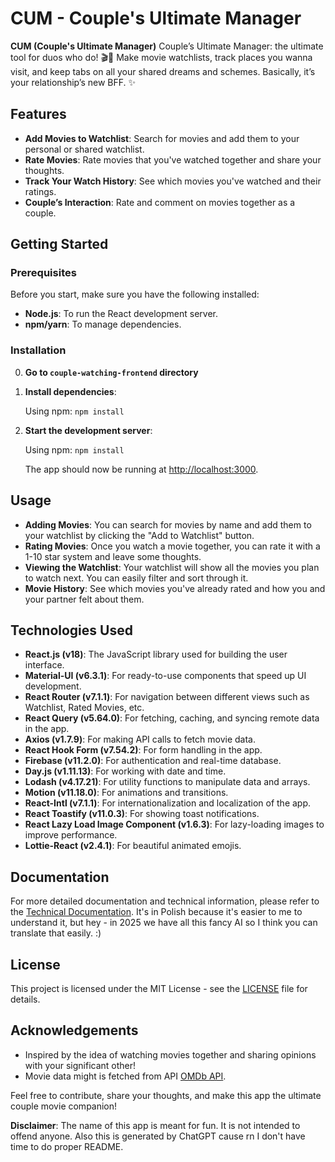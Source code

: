 # CUM - Couple's Ultimate Manager

**CUM (Couple's Ultimate Manager)** Couple’s Ultimate Manager: the ultimate tool for duos who do! 🎬💑 Make movie watchlists, track places you wanna visit, and keep tabs on all your shared dreams and schemes. Basically, it’s your relationship’s new BFF. ✨

## Features
- **Add Movies to Watchlist**: Search for movies and add them to your personal or shared watchlist.
- **Rate Movies**: Rate movies that you've watched together and share your thoughts.
- **Track Your Watch History**: See which movies you've watched and their ratings.
- **Couple’s Interaction**: Rate and comment on movies together as a couple.

## Getting Started

### Prerequisites
Before you start, make sure you have the following installed:
- **Node.js**: To run the React development server.
- **npm/yarn**: To manage dependencies.

### Installation

0. **Go to `couple-watching-frontend` directory**

1. **Install dependencies**:

    Using npm:
    `npm install`

2. **Start the development server**:

   Using npm:
   `npm install`

    The app should now be running at [http://localhost:3000](http://localhost:3000).

## Usage

- **Adding Movies**: You can search for movies by name and add them to your watchlist by clicking the "Add to Watchlist" button.
- **Rating Movies**: Once you watch a movie together, you can rate it with a 1-10 star system and leave some thoughts.
- **Viewing the Watchlist**: Your watchlist will show all the movies you plan to watch next. You can easily filter and sort through it.
- **Movie History**: See which movies you've already rated and how you and your partner felt about them.

## Technologies Used
- **React.js (v18)**: The JavaScript library used for building the user interface.
- **Material-UI (v6.3.1)**: For ready-to-use components that speed up UI development.
- **React Router (v7.1.1)**: For navigation between different views such as Watchlist, Rated Movies, etc.
- **React Query (v5.64.0)**: For fetching, caching, and syncing remote data in the app.
- **Axios (v1.7.9)**: For making API calls to fetch movie data.
- **React Hook Form (v7.54.2)**: For form handling in the app.
- **Firebase (v11.2.0)**: For authentication and real-time database.
- **Day.js (v1.11.13)**: For working with date and time.
- **Lodash (v4.17.21)**: For utility functions to manipulate data and arrays.
- **Motion (v11.18.0)**: For animations and transitions.
- **React-Intl (v7.1.1)**: For internationalization and localization of the app.
- **React Toastify (v11.0.3)**: For showing toast notifications.
- **React Lazy Load Image Component (v1.6.3)**: For lazy-loading images to improve performance.
- **Lottie-React (v2.4.1)**: For beautiful animated emojis.

## Documentation

For more detailed documentation and technical information, please refer to the [Technical Documentation](https://ebony-plot-645.notion.site/Dokumentacja-techniczna-1890adc28dca807bb6aaed1c64741a74?pvs=4). It's in Polish because it's easier to me to understand it, but hey - in 2025 we have all this fancy AI so I think you can translate that easily. :)

## License
This project is licensed under the MIT License - see the [LICENSE](LICENSE) file for details.

## Acknowledgements
- Inspired by the idea of watching movies together and sharing opinions with your significant other!
- Movie data might is fetched from API [OMDb API](http://www.omdbapi.com/).

Feel free to contribute, share your thoughts, and make this app the ultimate couple movie companion!

**Disclaimer**: The name of this app is meant for fun. It is not intended to offend anyone. Also this is generated by ChatGPT cause rn I don't have time to do proper README.
